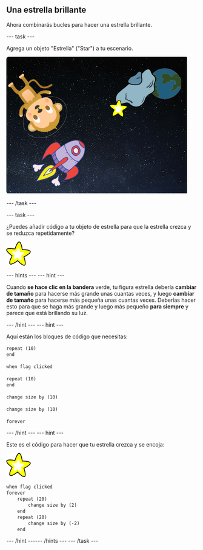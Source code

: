 ## Una estrella brillante

Ahora combinarás bucles para hacer una estrella brillante.

--- task ---

Agrega un objeto "Estrella" ("Star") a tu escenario.

![Agregar el objeto de una estrella](images/space-star-sprite.png)

--- /task ---

--- task ---

¿Puedes añadir código a tu objeto de estrella para que la estrella crezca y se reduzca repetidamente?

![Probando una estrella brillante](images/sprite-star.png)

--- hints ---
 --- hint ---

Cuando **se hace clic en la bandera** verde, tu figura estrella debería **cambiar de tamaño** para hacerse más grande unas cuantas veces, y luego **cambiar de tamaño** para hacerse más pequeña unas cuantas veces. Deberías hacer esto para que se haga más grande y luego más pequeño **para siempre** y parece que está brillando su luz.

--- /hint --- --- hint ---

Aquí están los bloques de código que necesitas:

```blocks3
repeat (10)
end

when flag clicked

repeat (10)
end

change size by (10)

change size by (10)

forever
```

--- /hint --- --- hint ---

Este es el código para hacer que tu estrella crezca y se encoja:

![Objeto estrella](images/sprite-star.png)

```blocks3
when flag clicked
forever
    repeat (20)
        change size by (2)
    end
    repeat (20)
        change size by (-2)
    end
```

--- /hint ------ /hints --- --- /task ---